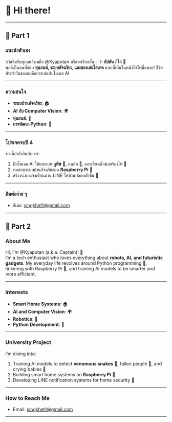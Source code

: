 # 👋 Hi there!  

---

## 🥳 Part 1

### แนะนำตัวเอง  
สวัสดีครับทุกคน! ผมคือ @Kyaputan หรือจะเรียกสั้น ๆ ว่า **กัปตัน** ก็ได้ 🚀  
พอดีเป็นคนที่ชอบ **หุ่นยนต์, ระบบอัจฉริยะ, และของเล่นไฮเทค** แบบที่เห็นในหนังไซไฟนี่แหละ! ชีวิตประจำวันของผมคือการเล่นกับโมเดล AI

---

### ความสนใจ  
- **ระบบบ้านอัจฉริยะ**:  🏠  
- **AI กับ Computer Vision**: 🌍  
- **หุ่นยนต์**:  🤖  
- **การพัฒนา Python**:  🐍  

---

### โปรเจคจบปี 4  
ช่วงนี้กำลังอินกับการ:  
1. ฝึกโมเดล AI ให้แยกแยะ **งูพิษ** 🐍, คนล้ม 🤕, และเสียงเด็กน้อยร้องไห้ 👶  
2. ทดสอบระบบบ้านอัจฉริยะบน **Raspberry Pi** 🍓  
3. สร้างระบบแจ้งเตือนผ่าน LINE ให้บ้านปลอดภัยขึ้น 📱  

---

### ติดต่อง่าย ๆ  
- อีเมล: singkhet1@gmail.com

---

## 🎉 Part 2

### About Me  
Hi, I’m @Kyaputan (a.k.a. Captain)! 🚀  
I’m a tech enthusiast who loves everything about **robots, AI, and futuristic gadgets**. My everyday life revolves around Python programming 🐍, tinkering with Raspberry Pi 🍓, and training AI models to be smarter and more efficient.  

---

### Interests  
- **Smart Home Systems**:  🏠  
- **AI and Computer Vision**: 🌍  
- **Robotics**: 🤖  
- **Python Development**: 🐍  

---

### University Project
I’m diving into:  
1. Training AI models to detect **venomous snakes** 🐍, fallen people 🤕, and crying babies 👶  
2. Building smart home systems on **Raspberry Pi** 🍓  
3. Developing LINE notification systems for home security 📱  

---

### How to Reach Me  
- Email: singkhet1@gmail.com 

---
